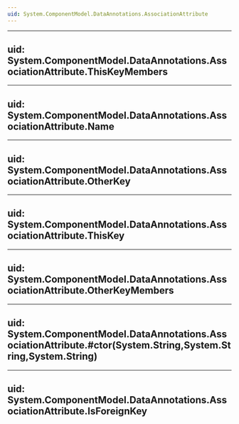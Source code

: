 ```yaml
---
uid: System.ComponentModel.DataAnnotations.AssociationAttribute
---
```


---
uid: System.ComponentModel.DataAnnotations.AssociationAttribute.ThisKeyMembers
---

---
uid: System.ComponentModel.DataAnnotations.AssociationAttribute.Name
---

---
uid: System.ComponentModel.DataAnnotations.AssociationAttribute.OtherKey
---

---
uid: System.ComponentModel.DataAnnotations.AssociationAttribute.ThisKey
---

---
uid: System.ComponentModel.DataAnnotations.AssociationAttribute.OtherKeyMembers
---

---
uid: System.ComponentModel.DataAnnotations.AssociationAttribute.#ctor(System.String,System.String,System.String)
---

---
uid: System.ComponentModel.DataAnnotations.AssociationAttribute.IsForeignKey
---
